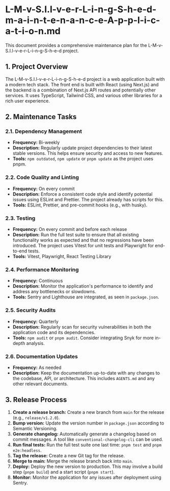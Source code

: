 # L-M-v-S.I.l-v-e-r-L-i-n-g-S-h-e-d-m-a-i-n-t-e-n-a-n-c-e-A-p-p-l-i-c-a-t-i-o-n.md

This document provides a comprehensive maintenance plan for the L-M-v-S.I.l-v-e-r-L-i-n-g-S-h-e-d project.

## 1. Project Overview

The L-M-v-S.I.l-v-e-r-L-i-n-g-S-h-e-d project is a web application built with a modern tech stack. The front end is built with React (using Next.js) and the backend is a combination of Next.js API routes and potentially other services. It uses TypeScript, Tailwind CSS, and various other libraries for a rich user experience.

## 2. Maintenance Tasks

### 2.1. Dependency Management

* **Frequency:** Bi-weekly
* **Description:** Regularly update project dependencies to their latest stable versions. This helps ensure security and access to new features.
* **Tools:** `npm outdated`, `npm update` or `pnpm update` as the project uses pnpm.

### 2.2. Code Quality and Linting

* **Frequency:** On every commit
* **Description:** Enforce a consistent code style and identify potential issues using ESLint and Prettier. The project already has scripts for this.
* **Tools:** ESLint, Prettier, and pre-commit hooks (e.g., with husky).

### 2.3. Testing

* **Frequency:** On every commit and before each release
* **Description:** Run the full test suite to ensure that all existing functionality works as expected and that no regressions have been introduced. The project uses Vitest for unit tests and Playwright for end-to-end tests.
* **Tools:** Vitest, Playwright, React Testing Library

### 2.4. Performance Monitoring

* **Frequency:** Continuous
* **Description:** Monitor the application's performance to identify and address any bottlenecks or slowdowns.
* **Tools:** Sentry and Lighthouse are integrated, as seen in `package.json`.

### 2.5. Security Audits

* **Frequency:** Quarterly
* **Description:** Regularly scan for security vulnerabilities in both the application code and its dependencies.
* **Tools:** `npm audit` or `pnpm audit`. Consider integrating Snyk for more in-depth analysis.

### 2.6. Documentation Updates

* **Frequency:** As needed
* **Description:** Keep the documentation up-to-date with any changes to the codebase, API, or architecture. This includes `AGENTS.md` and any other relevant documents.

## 3. Release Process

1. **Create a release branch:** Create a new branch from `main` for the release (e.g., `release/v1.2.0`).
2. **Bump version:** Update the version number in `package.json` according to Semantic Versioning.
3. **Generate changelog:** Automatically generate a changelog based on commit messages. A tool like `conventional-changelog-cli` can be used.
4. **Run final tests:** Run the full test suite one last time: `pnpm test` and `pnpm e2e:headless`.
5. **Tag the release:** Create a new Git tag for the release.
6. **Merge to main:** Merge the release branch back into `main`.
7. **Deploy:** Deploy the new version to production. This may involve a build step (`pnpm build`) and a start script (`pnpm start`).
8. **Monitor:** Monitor the application for any issues after deployment using Sentry.
